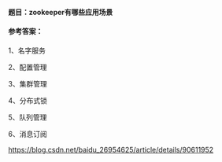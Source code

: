 #### **题目**：zookeeper有哪些应用场景

#### **参考答案**：

1、名字服务

2、配置管理

3、集群管理

4、分布式锁

5、队列管理

6、消息订阅

https://blog.csdn.net/baidu_26954625/article/details/90611952
